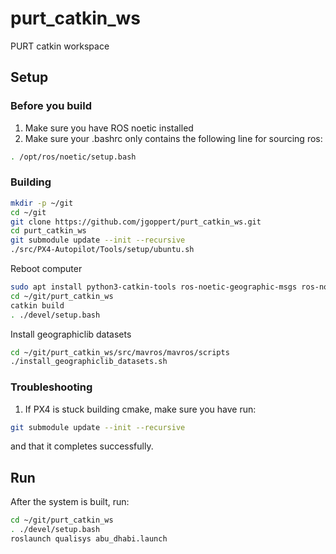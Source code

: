 # purt_catkin_ws
PURT catkin workspace

## Setup

### Before you build
1. Make sure you have ROS noetic installed
2. Make sure your .bashrc only contains the following line for sourcing ros:

```bash
. /opt/ros/noetic/setup.bash

```

### Building

```bash
mkdir -p ~/git
cd ~/git
git clone https://github.com/jgoppert/purt_catkin_ws.git
cd purt_catkin_ws
git submodule update --init --recursive
./src/PX4-Autopilot/Tools/setup/ubuntu.sh 
```

Reboot computer

```bash
sudo apt install python3-catkin-tools ros-noetic-geographic-msgs ros-noetic-mavlink geographic-tools libgeographic-dev libignition-commond3-graphics-dev xterm
cd ~/git/purt_catkin_ws
catkin build
. ./devel/setup.bash
```

Install geographiclib datasets

```bash
cd ~/git/purt_catkin_ws/src/mavros/mavros/scripts
./install_geographiclib_datasets.sh
```

### Troubleshooting

1. If PX4 is stuck building cmake, make sure you have run:
```bash
git submodule update --init --recursive
```
and that it completes successfully.

## Run

After the system is built, run:

```bash
cd ~/git/purt_catkin_ws
. ./devel/setup.bash
roslaunch qualisys abu_dhabi.launch
```

